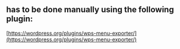 ## has to be done manually using the following plugin:

[https://wordpress.org/plugins/wps-menu-exporter/](https://wordpress.org/plugins/wps-menu-exporter/)